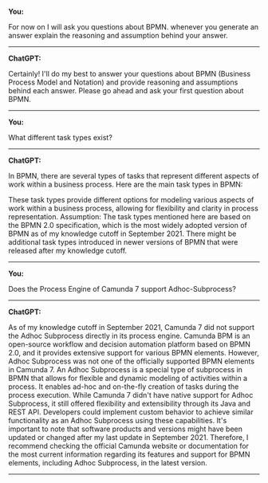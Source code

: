 **You:**

For now on I will ask you questions about BPMN. whenever you generate an answer explain the reasoning and assumption behind your answer.

------------------

**ChatGPT:**

Certainly! I'll do my best to answer your questions about BPMN (Business Process Model and Notation) and provide reasoning and assumptions behind each answer. Please go ahead and ask your first question about BPMN.


------------------

**You:**

What different task types exist?

------------------

**ChatGPT:**

In BPMN, there are several types of tasks that represent different aspects of work within a business process. Here are the main task types in BPMN:


These task types provide different options for modeling various aspects of work within a business process, allowing for flexibility and clarity in process representation.
Assumption: The task types mentioned here are based on the BPMN 2.0 specification, which is the most widely adopted version of BPMN as of my knowledge cutoff in September 2021. There might be additional task types introduced in newer versions of BPMN that were released after my knowledge cutoff.


------------------

**You:**

Does the Process Engine of Camunda  7 support Adhoc-Subprocess?

------------------

**ChatGPT:**

As of my knowledge cutoff in September 2021, Camunda 7 did not support the Adhoc Subprocess directly in its process engine. Camunda BPM is an open-source workflow and decision automation platform based on BPMN 2.0, and it provides extensive support for various BPMN elements. However, Adhoc Subprocess was not one of the officially supported BPMN elements in Camunda 7.
An Adhoc Subprocess is a special type of subprocess in BPMN that allows for flexible and dynamic modeling of activities within a process. It enables ad-hoc and on-the-fly creation of tasks during the process execution.
While Camunda 7 didn't have native support for Adhoc Subprocess, it still offered flexibility and extensibility through its Java and REST API. Developers could implement custom behavior to achieve similar functionality as an Adhoc Subprocess using these capabilities.
It's important to note that software products and versions might have been updated or changed after my last update in September 2021. Therefore, I recommend checking the official Camunda website or documentation for the most current information regarding its features and support for BPMN elements, including Adhoc Subprocess, in the latest version.


------------------

